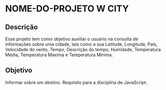 # NOME-DO-PROJETO   W CITY
## Descrição

Esse projeto tem como objetivo auxiliar o usuário na consulta de informações sobre uma cidade, tais como a sua Latitude, Longitude, País, Velocidade do vento, Tempo, Descrição do tempo, Humidade, Temperatura Média, Temperatura Maxima e  Temperatura Mínima.


## Objetivo

Informar sobre um destino. Requisito para a disciplina de JavaScript. 





